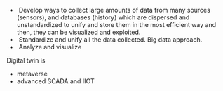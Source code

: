 -  Develop ways to collect large amounts of data from many sources (sensors), and databases (history) which are dispersed and unstandardized to unify and store them in the most efficient way and then, they can be visualized and exploited.
-  Standardize and unify all the data collected. Big data approach.
-  Analyze and visualize


Digital twin is
- metaverse
- advanced SCADA and IIOT
